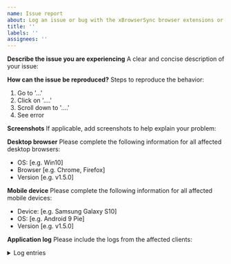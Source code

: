```yaml
---
name: Issue report
about: Log an issue or bug with the xBrowserSync browser extensions or mobile app
title: ''
labels: ''
assignees: ''
---
```


<!--
This is the issue tracker for the xBrowserSync browser extensions and mobile app. If you would like to report an issue for the xBrowserSync API, please do so at https://github.com/xbrowsersync/api/issues/.

Alternatively, if you are a user and need to report an issue with a particular xBrowserSync service, please send us a message instead using the contact form at https://www.xbrowsersync.org/#contact.

Before you continue, please check the list of known issues (https://github.com/xbrowsersync/app/wiki/Known-issues) and the FAQs (https://www.xbrowsersync.org/#faqs). Otherwise, please fill out all of the information below.

** Important note: I do not have time to chase people for information so if the form below is not completed adequately your issue will likely be closed without further consideration. Remember this is FOSS, if you're using it and want a bug to be fixed then do me the courtesy of completing the issue form properly.

Thanks for using xBrowserSync!
-->

**Describe the issue you are experiencing**
A clear and concise description of your issue:

**How can the issue be reproduced?**
Steps to reproduce the behavior:

1. Go to '...'
2. Click on '....'
3. Scroll down to '....'
4. See error

**Screenshots**
If applicable, add screenshots to help explain your problem:

**Desktop browser**
Please complete the following information for all affected desktop browsers:

- OS: [e.g. Win10]
- Browser [e.g. Chrome, Firefox]
- Version [e.g. v1.5.0]

**Mobile device**
Please complete the following information for all affected mobile devices:

- Device: [e.g. Samsung Galaxy S10]
- OS: [e.g. Android 9 Pie]
- Version [e.g. v1.5.0]

**Application log**
Please include the logs from the affected clients:

<details>
<summary>Log entries</summary>

```
Download the Application log from the Settings panel and paste the contents here.
```

</details>
